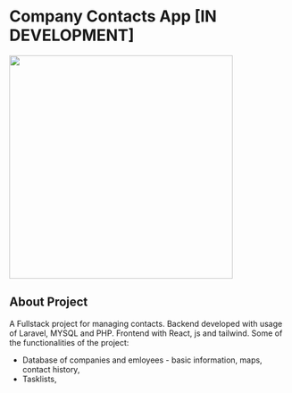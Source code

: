 # Company Contacts App [IN DEVELOPMENT]
 
 <img src="https://karol-jedrzejak.github.io/static/media/9.fcb5d96f6b6e2eb8193c.jpg" height="400">

## About Project

A Fullstack project for managing contacts. Backend developed with usage of Laravel, MYSQL and PHP. Frontend with React, js and tailwind. Some of the functionalities of the project:
- Database of companies and emloyees - basic information, maps, contact history,
- Tasklists,
